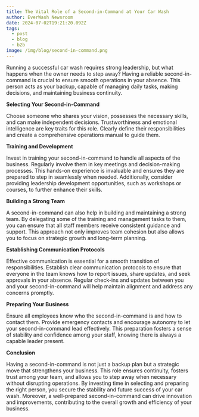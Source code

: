 ```yaml
---
title: The Vital Role of a Second-in-Command at Your Car Wash
author: EverWash Newsroom
date: 2024-07-02T19:21:20.092Z
tags:
  - post
  - blog
  - b2b
image: /img/blog/second-in-command.png
---
```

Running a successful car wash requires strong leadership, but what happens when the owner needs to step away? Having a reliable second-in-command is crucial to ensure smooth operations in your absence. This person acts as your backup, capable of managing daily tasks, making decisions, and maintaining business continuity.

**Selecting Your Second-in-Command**

Choose someone who shares your vision, possesses the necessary skills, and can make independent decisions. Trustworthiness and emotional intelligence are key traits for this role. Clearly define their responsibilities and create a comprehensive operations manual to guide them.

**Training and Development**

Invest in training your second-in-command to handle all aspects of the business. Regularly involve them in key meetings and decision-making processes. This hands-on experience is invaluable and ensures they are prepared to step in seamlessly when needed. Additionally, consider providing leadership development opportunities, such as workshops or courses, to further enhance their skills.

**Building a Strong Team**

A second-in-command can also help in building and maintaining a strong team. By delegating some of the training and management tasks to them, you can ensure that all staff members receive consistent guidance and support. This approach not only improves team cohesion but also allows you to focus on strategic growth and long-term planning.

**Establishing Communication Protocols**

Effective communication is essential for a smooth transition of responsibilities. Establish clear communication protocols to ensure that everyone in the team knows how to report issues, share updates, and seek approvals in your absence. Regular check-ins and updates between you and your second-in-command will help maintain alignment and address any concerns promptly.

**Preparing Your Business**

Ensure all employees know who the second-in-command is and how to contact them. Provide emergency contacts and encourage autonomy to let your second-in-command lead effectively. This preparation fosters a sense of stability and confidence among your staff, knowing there is always a capable leader present.

**Conclusion**

Having a second-in-command is not just a backup plan but a strategic move that strengthens your business. This role ensures continuity, fosters trust among your team, and allows you to step away when necessary without disrupting operations. By investing time in selecting and preparing the right person, you secure the stability and future success of your car wash. Moreover, a well-prepared second-in-command can drive innovation and improvements, contributing to the overall growth and efficiency of your business.